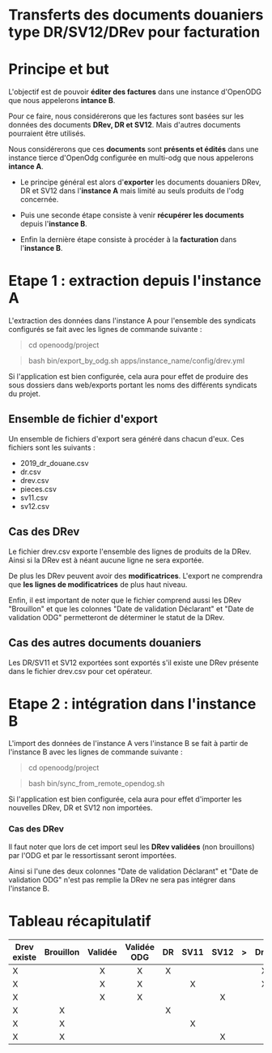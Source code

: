 Transferts des documents douaniers type DR/SV12/DRev pour facturation
============

# Principe et but

L'objectif est de pouvoir **éditer des factures** dans une instance d'OpenODG que nous appelerons **intance B**.

Pour ce faire, nous considérerons que les factures sont basées sur les données des documents **DRev, DR et SV12**. Mais d'autres documents pourraient être utilisés.

Nous considérerons que ces **documents** sont **présents et édités** dans une instance tierce d'OpenOdg configurée en multi-odg que nous appelerons **intance A**.

- Le principe général est alors d'**exporter** les documents douaniers DRev, DR et SV12 dans l'**instance A** mais limité au seuls produits de l'odg concernée.

- Puis une seconde étape consiste à venir **récupérer les documents** depuis l'**instance B**.

- Enfin la dernière étape consiste à procéder à la **facturation** dans l'**instance B**.

# Etape 1 : extraction depuis l'instance A

L'extraction des données dans l'instance A pour l'ensemble des syndicats configurés se fait avec les lignes de commande suivante :

 > cd openoodg/project

 > bash bin/export_by_odg.sh apps/instance_name/config/drev.yml

Si l'application est bien configurée, cela aura pour effet de produire des sous dossiers dans web/exports portant les noms des différents syndicats du projet.

## Ensemble de fichier d'export
Un ensemble de fichiers d'export sera généré dans chacun d'eux. Ces fichiers sont les suivants :
- 2019_dr_douane.csv  
- dr.csv  
- drev.csv  
- pieces.csv  
- sv11.csv  
- sv12.csv

## Cas des DRev

Le fichier drev.csv exporte l'ensemble des lignes de produits de la DRev. Ainsi si la DRev est à néant aucune ligne ne sera exportée.

De plus les DRev peuvent avoir des **modificatrices**. L'export ne comprendra que **les lignes de modificatrices** de plus haut niveau.

Enfin, il est important de noter que le fichier comprend aussi les DRev "Brouillon" et que les colonnes "Date de validation Déclarant" et	"Date de validation ODG" permetteront de déterminer le statut de la DRev.

## Cas des autres documents douaniers
Les DR/SV11 et SV12 exportées sont exportés s'il existe une DRev présente dans le fichier drev.csv pour cet opérateur.


# Etape 2 : intégration dans l'instance B

L'import des données de l'instance A vers l'instance B se fait à partir de l'instance B avec les lignes de commande suivante :

> cd openoodg/project

> bash bin/sync_from_remote_opendog.sh

Si l'application est bien configurée, cela aura pour effet d'importer les nouvelles DRev, DR et SV12 non importées.

### Cas des DRev

 Il faut noter que lors de cet import seul les **DRev validées** (non brouillons) par l'ODG et par le ressortissant seront importées.

 Ainsi si l'une des deux colonnes "Date de validation Déclarant" et	"Date de validation ODG" n'est pas remplie la DRev ne sera pas intégrer dans l'instance B.


# Tableau récapitulatif

| Drev existe | Brouillon | Validée | Validée ODG | DR | SV11 | SV12 | > | Drev | DR | SV11 | SV12 |
| ------------| :-------: | :-----: | :----------: | :-: | :----: | :----: | :-: | :--: | :-: | :---: | :---: |
| X  |  | X | X | X | | | | X | X | | |
| X  |  | X | X | | X | | | X | | X | |
| X  |  | X | X | | | X | | | | | X |
| X  |  X  |  |  | X | | | | | X | | |
| X  |  X  |  |  | | X | | | | | X | |
| X  |  X  |  |  | | | X | | | | | X |
